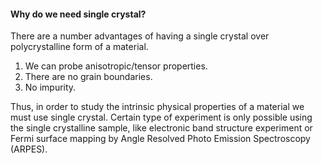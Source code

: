 #### Why do we need single crystal? 

There are a number advantages of having a single crystal over polycrystalline form of a material. 

1. We can probe anisotropic/tensor properties.
2. There are no grain boundaries.
3. No impurity. 

Thus, in order to study the intrinsic physical properties of a material we must use single crystal. Certain type of experiment is only possible using the single crystalline sample, like electronic band structure experiment or Fermi surface mapping by Angle Resolved Photo Emission Spectroscopy (ARPES). 
